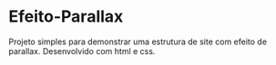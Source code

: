 # Efeito-Parallax
Projeto simples para demonstrar uma estrutura de site com efeito de parallax. Desenvolvido com html e css.
